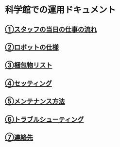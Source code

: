 
# 科学館での運用ドキュメント  

## [①スタッフの当日の仕事の流れ](https://github.com/muro-tani/trybotsKagakukanProject/blob/master/doc/jobflow)

## [②ロボットの仕様](https://github.com/muro-tani/trybotsKagakukanProject/blob/master/doc/specification.md)  

## [③梱包物リスト](https://github.com/muro-tani/trybotsKagakukanProject/blob/master/doc/check.md)  

## [④セッティング](https://github.com/muro-tani/trybotsKagakukanProject/blob/master/doc/setting.md)  

## [⑤メンテナンス方法](https://github.com/muro-tani/trybotsKagakukanProject/blob/master/doc/maintenance.md)  

## [⑥トラブルシューティング](https://github.com/muro-tani/trybotsKagakukanProject/blob/master/doc/troubleShooting.md)  

## [⑦連絡先](https://github.com/muro-tani/trybotsKagakukanProject/blob/master/doc/contact.md)  
